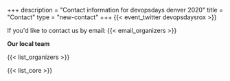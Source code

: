 +++
description = "Contact information for devopsdays denver 2020"
title = "Contact"
type = "new-contact"
+++
{{< event_twitter devopsdaysrox >}}

If you'd like to contact us by email: {{< email_organizers >}}

**Our local team**

{{< list_organizers >}}


{{< list_core >}}
